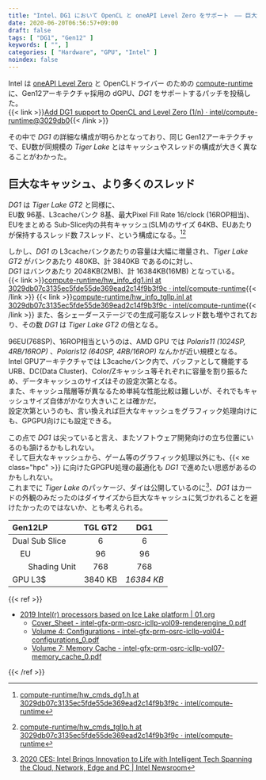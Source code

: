 ```yaml
---
title: "Intel、DG1 において OpenCL と oneAPI Level Zero をサポート　―― 巨大なキャッシュを持つ DG1"
date: 2020-06-20T06:56:57+09:00
draft: false
tags: [ "DG1", "Gen12" ]
keywords: [ "", ]
categories: [ "Hardware", "GPU", "Intel" ]
noindex: false
---
```


Intel は [oneAPI Level Zero](https://spec.oneapi.com/versions/latest/elements/l0/source/index.html) と OpenCLドライバー のための [compute-runtime](https://github.com/intel/compute-runtime) に、Gen12アーキテクチャ採用の dGPU、*DG1* をサポートするパッチを投稿した。  
{{< link >}}[Add DG1 support to OpenCL and Level Zero (1/n) · intel/compute-runtime@3029db0](https://github.com/intel/compute-runtime/commit/3029db07c3135ec5fde55de369ead2c14f9b3f9c){{< /link >}}

その中で *DG1* の詳細な構成が明らかとなっており、同じ Gen12アーキテクチャで、EU数が同規模の *Tiger Lake* とはキャッシュやスレッドの構成が大きく異なることがわかった。  

## 巨大なキャッシュ、より多くのスレッド

*DG1* は *Tiger Lake GT2* と同様に、  
EU数 96基、L3cacheバンク 8基、最大Pixel Fill Rate 16/clock (16ROP相当)、  
EUをまとめる Sub-Slice内の共有キャッシュ(SLM)のサイズ 64KB、EUあたりが保持するスレッド数 7スレッド、という構成になる。[^2][^3]  

しかし、*DG1* の L3cacheバンクあたりの容量は大幅に増量され、*Tiger Lake GT2* がバンクあたり 480KB、計 3840KB であるのに対し、  
*DG1* はバンクあたり 2048KB(2MB)、計 16384KB(16MB) となっている。  
{{< link >}}[compute-runtime/hw_info_dg1.inl at 3029db07c3135ec5fde55de369ead2c14f9b3f9c · intel/compute-runtime](https://github.com/intel/compute-runtime/blob/3029db07c3135ec5fde55de369ead2c14f9b3f9c/opencl/source/gen12lp/hw_info_dg1.inl){{< /link >}}
{{< link >}}[compute-runtime/hw_info_tgllp.inl at 3029db07c3135ec5fde55de369ead2c14f9b3f9c · intel/compute-runtime](https://github.com/intel/compute-runtime/blob/3029db07c3135ec5fde55de369ead2c14f9b3f9c/opencl/source/gen12lp/hw_info_tgllp.inl){{< /link >}}
また、各シェーダーステージでの生成可能なスレッド数も増やされており、その数 *DG1* は *Tiger Lake GT2* の倍となる。  

[^2]: [compute-runtime/hw_cmds_dg1.h at 3029db07c3135ec5fde55de369ead2c14f9b3f9c · intel/compute-runtime](https://github.com/intel/compute-runtime/blob/3029db07c3135ec5fde55de369ead2c14f9b3f9c/shared/source/gen12lp/hw_cmds_dg1.h)
[^3]: [compute-runtime/hw_cmds_tgllp.h at 3029db07c3135ec5fde55de369ead2c14f9b3f9c · intel/compute-runtime](https://github.com/intel/compute-runtime/blob/3029db07c3135ec5fde55de369ead2c14f9b3f9c/shared/source/gen12lp/hw_cmds_tgllp.h)

96EU(768SP)、16ROP相当というのは、AMD GPU では *Polaris11 (1024SP, 4RB/16ROP)* 、*Polaris12 (640SP, 4RB/16ROP)* なんかが近い規模となる。  
Intel GPUアーキテクチャでは L3cacheバンク内で、バッファとして機能する URB、DC(Data Cluster)、Color/Zキャッシュ等それぞれに容量を割り振るため、データキャッシュのサイズはその設定次第となる。  
また、キャッシュ階層等が異なるため単純な性能比較は難しいが、それでもキャッシュサイズ自体がかなり大きいことは確かだ。  
設定次第というのも、言い換えれば巨大なキャッシュをグラフィック処理向けにも、GPGPU向けにも設定できる。  

この点で *DG1* は尖っていると言え、またソフトウェア開発向けの立ち位置にいるのも頷けるかもしれない。  
そして巨大なキャッシュから、ゲーム等のグラフィック処理以外にも、{{< xe class="hpc" >}} に向けたGPGPU処理の最適化も *DG1* で進めたい思惑があるのかもしれない。  
これまでに *Tiger Lake* のパッケージ、ダイは公開しているのに[^1]、*DG1* はカードの外観のみだったのはダイサイズから巨大なキャッシュに気づかれることを避けたかったのではないか、とも考えられる。  

[^1]: [2020 CES: Intel Brings Innovation to Life with Intelligent Tech Spanning the Cloud, Network, Edge and PC | Intel Newsroom](https://newsroom.intel.com/news-releases/intel-ces-2020/)

| Gen12LP | TGL GT2 | DG1 |
| :-- | :--: | :--: |
| Dual Sub Slice | 6 | 6 |
| &emsp;EU | 96 | 96 |
| &emsp;&emsp;Shading Unit | 768 | 768 |
| GPU L3$ | 3840 KB | *16384 KB* |

{{< ref >}}

 * [2019 Intel(r) processors based on Ice Lake platform | 01.org](https://01.org/linuxgraphics/hardware-specification-prms/2019-intelr-processors-based-ice-lake-platform)
    * [Cover_Sheet - intel-gfx-prm-osrc-icllp-vol09-renderengine_0.pdf](https://01.org/sites/default/files/documentation/intel-gfx-prm-osrc-icllp-vol09-renderengine_0.pdf)
    * [Volume 4: Configurations - intel-gfx-prm-osrc-icllp-vol04-configurations_0.pdf](https://01.org/sites/default/files/documentation/intel-gfx-prm-osrc-icllp-vol04-configurations_0.pdf)
    * [Volume 7: Memory Cache - intel-gfx-prm-osrc-icllp-vol07-memory_cache_0.pdf](https://01.org/sites/default/files/documentation/intel-gfx-prm-osrc-icllp-vol07-memory_cache_0.pdf)

{{< /ref >}}
